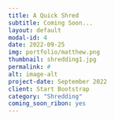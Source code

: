 ```yaml
---
title: A Quick Shred
subtitle: Coming Soon...
layout: default
modal-id: 4
date: 2022-09-25
img: portfolio/matthew.png
thumbnail: shredding1.jpg
permalink: #
alt: image-alt
project-date: September 2022
client: Start Bootstrap
category: "Shredding"
coming_soon_ribon: yes
---
```

